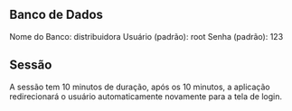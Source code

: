 Banco de Dados
-
Nome do Banco: distribuidora
Usuário (padrão): root
Senha (padrão): 123

Sessão
-
A sessão tem 10 minutos de duração, após os 10 minutos, a aplicação redirecionará o usuário automaticamente novamente para a tela de login.
